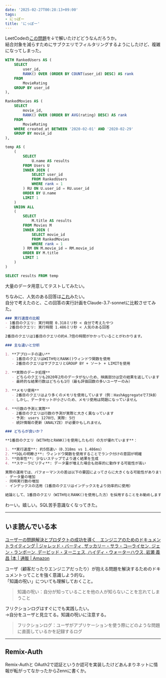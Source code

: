 ```yaml
---
date: '2025-02-27T00:28:13+09:00'
tags:
- にっぽー
title: 'にっぽー'
---
```

LeetCodeの[この問題](https://leetcode.com/problems/movie-rating/description/?envType=problem-list-v2&envId=rvchvayr)を↓で解いたけどどうなんだろうか。  
結合対象を減らすためにサブクエリでフィルタリングするようにしたけど、複雑になってしまった。  
<!--more-->
```sql
WITH RankedUsers AS (
    SELECT
        user_id,
        RANK() OVER (ORDER BY COUNT(user_id) DESC) AS rank
    FROM
        MovieRating
    GROUP BY user_id
),

RankedMovies AS (
    SELECT
        movie_id,
        RANK() OVER (ORDER BY AVG(rating) DESC) AS rank
    FROM
        MovieRating
    WHERE created_at BETWEEN '2020-02-01' AND '2020-02-29'   
    GROUP BY movie_id
),

temp AS (
    (
        SELECT
            U.name AS results
        FROM Users U
        INNER JOIN (
            SELECT user_id 
            FROM RankedUsers 
            WHERE rank = 1
        ) RU ON U.user_id = RU.user_id
        ORDER BY U.name
        LIMIT 1
    )
    UNION ALL
    (
        SELECT
            M.title AS results
        FROM Movies M
        INNER JOIN (
            SELECT movie_id 
            FROM RankedMovies 
            WHERE rank = 1
        ) RM ON M.movie_id = RM.movie_id
        ORDER BY M.title
        LIMIT 1
    )
)

SELECT results FROM temp
```
大量のデータ用意してテストしてみたい。  

ちなみに、人気のある回答は[これ](https://leetcode.com/problems/movie-rating/solutions/5788717/simple-solution-using-union-and-cte)みたい。  
自分で考えたのと、この回答の実行計画をClaude-3.7-sonnetに比較させてみた。
```markdown
### 実行速度の比較
- 1番目のクエリ: 実行時間 0.318ミリ秒 < 自分で考えたやつ
- 2番目のクエリ: 実行時間 1.486ミリ秒 < 人気のある回答

2番目のクエリは1番目のクエリの約4.7倍の時間がかかっていることがわかります。

### 主な違いと分析

1. **アプローチの違い**
   - 1番目のクエリはWITH句とRANK()ウィンドウ関数を使用
   - 2番目のクエリはサブクエリとGROUP BY + ソート + LIMITを使用

2. **実際のデータ処理**
   - どちらのクエリも2020年2月のデータがないため、映画部分は空の結果を返しています
   - 最終的な結果行数はどちらも1行（最も評価回数の多いユーザーのみ）

3. **メモリ使用**
   - 2番目のクエリはより多くのメモリを使用しています（例：HashAggregateで73kB）
   - しかし、データセットが小さいため、メモリ使用は問題になっていません

4. **行数の予測と実際**
   - 2番目のクエリは行数の予測が実際と大きく異なっています
   - 予測: users 1270行、実際: 5行
   - 統計情報の更新（ANALYZE）が必要かもしれません

### どちらが良いか？

**1番目のクエリ（WITH句とRANK()を使用したもの）の方が優れています**：

1. **実行速度**: 約5倍速い（0.318ms vs 1.486ms）
2. **SQLの明瞭さ**: ウィンドウ関数を使用することでランク付けの意図が明確
3. **効率性**: 少ないステップでより速く結果を生成
4. **スケーラビリティ**: データ量が増えた場合も効率的に動作する可能性が高い

実際の運用では、パフォーマンスの差は以下の要因によってさらに大きくなる可能性があります：
- データ量の増加
- 同時実行数の増加
- インデックスの活用（1番目のクエリはインデックスをより効率的に使用）

結論として、1番目のクエリ（WITH句とRANK()を使用した方）を採用することをお勧めします。より効率的で、意図も明確です。ただし、日付条件を実際のデータに合わせて調整する必要があります。
```
わーい。嬉しい。SQL苦手意識なくなってきた。


--- 

## いま読んでいる本
[ユーザーの問題解決とプロダクトの成功を導く　エンジニアのためのドキュメントライティング | ジャレッド・バーティ, ザッカリー・サラ・コ―ライセン, ジェン・ランボーン, デービッド・ヌーニェス, ハイディ・ウォーターハウス, 岩瀬 義昌 |本 | 通販 | Amazon](https://www.amazon.co.jp/%E3%83%A6%E3%83%BC%E3%82%B6%E3%83%BC%E3%81%AE%E5%95%8F%E9%A1%8C%E8%A7%A3%E6%B1%BA%E3%81%A8%E3%83%97%E3%83%AD%E3%83%80%E3%82%AF%E3%83%88%E3%81%AE%E6%88%90%E5%8A%9F%E3%82%92%E5%B0%8E%E3%81%8F-%E3%82%A8%E3%83%B3%E3%82%B8%E3%83%8B%E3%82%A2%E3%81%AE%E3%81%9F%E3%82%81%E3%81%AE%E3%83%89%E3%82%AD%E3%83%A5%E3%83%A1%E3%83%B3%E3%83%88%E3%83%A9%E3%82%A4%E3%83%86%E3%82%A3%E3%83%B3%E3%82%B0-%E3%82%B8%E3%83%A3%E3%83%AC%E3%83%83%E3%83%89%E3%83%BB%E3%83%90%E3%83%BC%E3%83%86%E3%82%A3/dp/4800590833)

  
ユーザ（顧客だったりエンジニアだったり）が抱える問題を解決するためのドキュメントってことを強く意識しよう的な。  
「知識の呪い」についても理解しておくこと。
> 知識の呪い：自分が知っていることを他の人が知らないことを忘れてしまうこと
  
  
フリクションログはすぐにでも実践したい。  
→自分をユーザと見立てる。知識の呪いに注意する。
> フリクションログ：ユーザがアプリケーションを使う際にどのような問題に直面しているかを記録するログ


---
## Remix-Auth
Remix-Authと OAuth2で認証というか認可を実装したけどあんまりネットに情報が転がってなかったからZennに書くか。
